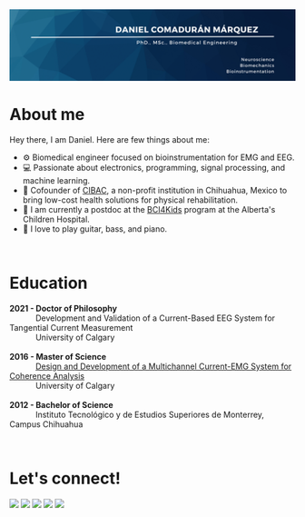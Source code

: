 <img src="./Images/banner.png">

<br/>
<h1 style="text-align: left;">About me</h1>

Hey there, I am Daniel. Here are few things about me:
- ⚙ Biomedical engineer focused on bioinstrumentation for EMG and EEG.
- 💻 Passionate about electronics, programming, signal processing, and machine learning.
- 🏥 Cofounder of [CIBAC](https://www.cibac.mx), a non-profit institution in Chihuahua, Mexico to bring low-cost health solutions for physical rehabilitation.
- 🧠 I am currently a postdoc at the [BCI4Kids](https://cumming.ucalgary.ca/research/pediatric-bci/home) program at the Alberta's Children Hospital.
- 🎸 I love to play guitar, bass, and piano.


<br/>
<h1 style="text-align: left">Education</h1>

**2021 - Doctor of Philosophy** <br/>
&emsp;&emsp;&emsp; Development and Validation of a Current-Based EEG System for Tangential Current Measurement <br/>
&emsp;&emsp;&emsp; University of Calgary
<br/>
<br/>
**2016 - Master of Science** <br/>
&emsp;&emsp;&emsp; [Design and Development of a Multichannel Current-EMG System for Coherence Analysis](https://prism.ucalgary.ca/bitstream/handle/11023/3352/ucalgary_2016_comaduran%20marquez_daniel.pdf;sequence=1) <br/>
&emsp;&emsp;&emsp; University of Calgary
<br/>
<br/>
**2012 - Bachelor of Science** <br/>
&emsp;&emsp;&emsp; Instituto Tecnológico y de Estudios Superiores de Monterrey, Campus Chihuahua


<br/>

<h1 style="text-align: left">Let's connect!</h1>
<a href="mailto:dcomadur@ucalgary.ca?subject=Let%27s%20connect!"><img src="./Images/outlook.svg" height="32"/></a>
<a href="https://www.linkedin.com/in/danielcomaduran/"><img src="./Images/linkedin.svg" height="32"/></a>
<a href="https://twitter.com/DanielComaduran/"><img src="./Images/twitter.svg" height="32"/></a>
<a href="https://wa.me/14034652952?text=Let%27s%20connect!"><img src="./Images/whatsapp.svg" height="32"/></a>
<a href="https://www.instagram.com/danycomaduran/"><img src="./Images/instagram.svg" height="32"/></a>